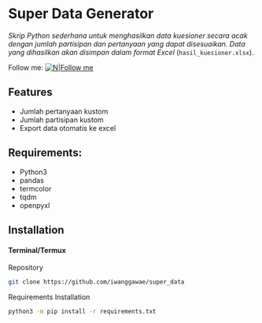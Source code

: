# **Super Data Generator**
_Skrip Python sederhana untuk menghasilkan data kuesioner secara acak dengan jumlah partisipan dan pertanyaan yang dapat disesuaikan. Data yang dihasilkan akan disimpan dalam format Excel_ (`hasil_kuesioner.xlsx`).

Follow me:
[![N|Follow me](https://upload.wikimedia.org/wikipedia/commons/thumb/a/a5/Instagram_icon.png/20px-Instagram_icon.png)](https://instagram.com/iwanggawae)

## **Features**
- Jumlah pertanyaan kustom
- Jumlah partisipan kustom
- Export data otomatis ke excel

## **Requirements:**
- Python3
- pandas
- termcolor
- tqdm
- openpyxl

## Installation

#### Terminal/Termux
Repository
```sh
git clone https://github.com/iwanggawae/super_data
```
Requirements Installation
```sh
python3 -m pip install -r requirements.txt
```
